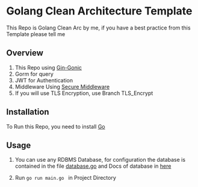 # Golang Clean Architecture Template

This Repo is Golang Clean Arc by me, if you have a best practice from this Template please tell me

## Overview

1. This Repo using [Gin-Gonic](https://github.com/gin-gonic/gin)
2. Gorm for query
3. JWT for Authentication
4. Middleware Using [Secure Middleware](https://github.com/unrolled/secure)
5. If you will use TLS Encryption, use Branch TLS_Encrypt
## Installation

To Run this Repo, you need to install [Go](https://golang.org/dl/)
## Usage

1. You can use any RDBMS Database, for configuration the database is contained in the file [database.go](https://github.com/khaizbt/golang-clean-arch/blob/main/config/database.go) and Docs of database in [here](https://gorm.io/docs/connecting_to_the_database.html)

2. Run ```go run main.go ``` in Project Directory
